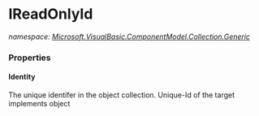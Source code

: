 ﻿# IReadOnlyId
_namespace: <a href="#" onClick="load('/docs/Microsoft.VisualBasic.ComponentModel.Collection.Generic/index.md')">Microsoft.VisualBasic.ComponentModel.Collection.Generic</a>_






### Properties

#### Identity
The unique identifer in the object collection. Unique-Id of the target implements object
